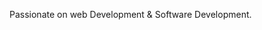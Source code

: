 <div>
  <span>
    <p>Passionate on web Development & Software Development. <img src=''>
    </p>
  </span>
</div>


